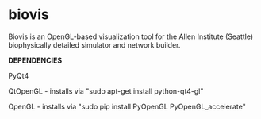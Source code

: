# biovis
Biovis is an OpenGL-based visualization tool for the Allen Institute (Seattle) biophysically detailed simulator and network builder. 

**DEPENDENCIES**

PyQt4

QtOpenGL - installs via "sudo apt-get install python-qt4-gl"

OpenGL - installs via "sudo pip install PyOpenGL PyOpenGL_accelerate"
